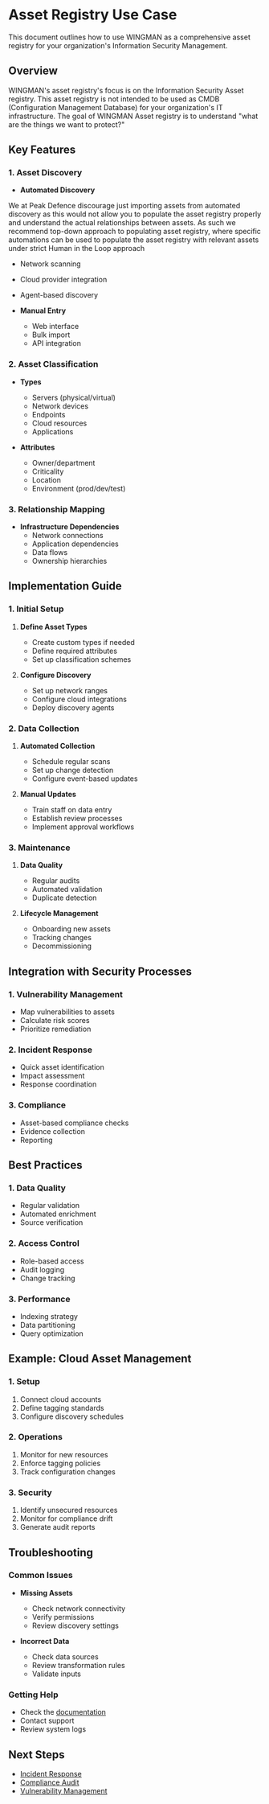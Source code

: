 # Asset Registry Use Case

This document outlines how to use WINGMAN as a comprehensive asset registry for your organization's Information Security Management.

## Overview

WINGMAN's asset registry's focus is on the Information Security Asset registry. This asset registry is not intended to be used as CMDB (Configuration Management Database) for your organization's IT infrastructure. The goal of WINGMAN Asset registry is to understand "what are the things we want to protect?"


## Key Features

### 1. Asset Discovery

- **Automated Discovery**

We at Peak Defence discourage just importing assets from automated discovery as this would not allow you to populate the asset registry properly and understand the actual relationships between assets. As such we recommend top-down approach to populating asset registry, where specific automations can be used to populate the asset registry with relevant assets under strict Human in the Loop approach

  - Network scanning
  - Cloud provider integration
  - Agent-based discovery

- **Manual Entry**
  - Web interface
  - Bulk import
  - API integration

### 2. Asset Classification

- **Types**
  - Servers (physical/virtual)
  - Network devices
  - Endpoints
  - Cloud resources
  - Applications

- **Attributes**
  - Owner/department
  - Criticality
  - Location
  - Environment (prod/dev/test)

### 3. Relationship Mapping

- **Infrastructure Dependencies**
  - Network connections
  - Application dependencies
  - Data flows
  - Ownership hierarchies

## Implementation Guide

### 1. Initial Setup

1. **Define Asset Types**
   - Create custom types if needed
   - Define required attributes
   - Set up classification schemes

2. **Configure Discovery**
   - Set up network ranges
   - Configure cloud integrations
   - Deploy discovery agents

### 2. Data Collection

1. **Automated Collection**
   - Schedule regular scans
   - Set up change detection
   - Configure event-based updates

2. **Manual Updates**
   - Train staff on data entry
   - Establish review processes
   - Implement approval workflows

### 3. Maintenance

1. **Data Quality**
   - Regular audits
   - Automated validation
   - Duplicate detection

2. **Lifecycle Management**
   - Onboarding new assets
   - Tracking changes
   - Decommissioning

## Integration with Security Processes

### 1. Vulnerability Management

- Map vulnerabilities to assets
- Calculate risk scores
- Prioritize remediation

### 2. Incident Response

- Quick asset identification
- Impact assessment
- Response coordination

### 3. Compliance

- Asset-based compliance checks
- Evidence collection
- Reporting

## Best Practices

### 1. Data Quality

- Regular validation
- Automated enrichment
- Source verification

### 2. Access Control

- Role-based access
- Audit logging
- Change tracking

### 3. Performance

- Indexing strategy
- Data partitioning
- Query optimization

## Example: Cloud Asset Management

### 1. Setup

1. Connect cloud accounts
2. Define tagging standards
3. Configure discovery schedules

### 2. Operations

1. Monitor for new resources
2. Enforce tagging policies
3. Track configuration changes

### 3. Security

1. Identify unsecured resources
2. Monitor for compliance drift
3. Generate audit reports

## Troubleshooting

### Common Issues

- **Missing Assets**
  - Check network connectivity
  - Verify permissions
  - Review discovery settings

- **Incorrect Data**
  - Check data sources
  - Review transformation rules
  - Validate inputs

### Getting Help

- Check the [documentation](https://docs.wingman.peakdefence.com)
- Contact support
- Review system logs

## Next Steps

- [Incident Response](incident-response.md)
- [Compliance Audit](compliance-audit.md)
- [Vulnerability Management](vulnerability-management.md)

